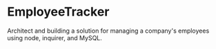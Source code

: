 # EmployeeTracker
Architect and building a solution for managing a company's employees using node, inquirer, and MySQL.
